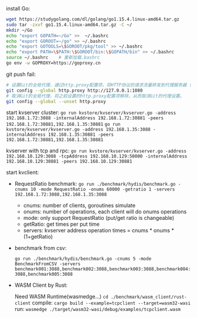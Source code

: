 install Go:
```bash
wget https://studygolang.com/dl/golang/go1.15.4.linux-amd64.tar.gz
sudo tar -zxvf go1.15.4.linux-amd64.tar.gz -C ~/
mkdir ~/Go
echo "export GOPATH=~/Go" >>  ~/.bashrc 
echo "export GOROOT=~/go" >> ~/.bashrc 
echo "export GOTOOLS=\$GOROOT/pkg/tool" >> ~/.bashrc
echo "export PATH=\$PATH:\$GOROOT/bin:\$GOPATH/bin" >> ~/.bashrc
source ~/.bashrc    # 重新加载.bashrc
go env -w GOPROXY=https://goproxy.cn
```
git push fail:
```bash
# 设置Git的全局代理，通过http.proxy配置项，将HTTP协议的请求流量转发到代理服务器（127.0.0.1:1080）。表示将所有HTTP请求都转发到监听在本地1080端口上的代理服务器。
git config --global http.proxy http://127.0.0.1:1080
# 取消Git的全局代理，将之前设置的http.proxy配置项移除，从而取消Git的代理设置。
git config --global --unset http.proxy
```

start kvserver cluster: 
`go run kvstore/kvserver/kvserver.go -address 192.168.1.72:3088 -internalAddress 192.168.1.72:30881 -peers 192.168.1.72:30881,192.168.1.35:30881`
`go run kvstore/kvserver/kvserver.go -address 192.168.1.35:3088 -internalAddress 192.168.1.35:30881 -peers 192.168.1.72:30881,192.168.1.35:30881`
<!-- 在一个集群中启动一个键值存储服务器。通过设置监听地址、内部地址和对等节点，实现了服务器之间的通信和数据共享。 -->
kvserver with tcp and rpc:
`go run kvstore/kvserver/kvserver.go -address 192.168.10.129:3088 -tcpAddress 192.168.10.129:50000 -internalAddress 192.168.10.129:30881 -peers 192.168.10.129:30881`
<!-- 启动一个基于 TCP 协议的分布式键值存储服务器，用于在分布式集群中存储键值对，并且能够与其他节点进行数据同步。通过设置监听地址、TCP 监听地址、内部地址和对等节点，实现了服务器之间的通信、数据共享、以及基于 TCP 的数据同步。 -->

start kvclient:
* RequestRatio benchmark: 
    `go run ./benchmark/hydis/benchmark.go -cnums 10 -mode RequestRatio -onums 60000 -getratio 1 -servers 192.168.1.72:3088,192.168.1.35:3088`
    <!-- 模拟的客户端个数为1，客户端程序将会在一个goroutine中运行 -->
    * cnums: number of clients, goroutines simulate 
    <!-- 操作次数，便于测试 -->
    * onums: number of operations, each client will do onums operations
    <!-- 设定基准测试模式，设置为RequestRatio表示在测试中会测试请求比例，即PUT和GET的比例。 -->
    * mode: only support RequestRatio (put/get ratio is changeable)
    <!-- 设置GET操作执行次数与PUT的比率为4：1，即每执行4次GET操作后，会执行一次PUT操作。 -->
    * getRatio: get times per put time
    <!-- 设置服务器的地址为三个IP地址的3088端口，用，分隔。即客户端将会连接到这三个地址的服务器上。 -->
    * servers: kvserver address
    operation times = cnums * onums * (1+getRatio)

* benchmark from csv:
    <!-- 模拟5个客户端，客户端程序将在5个goroutine中运行，模拟多个并发客户端与服务器进行交互。
    基准测试模式为BenchmarkFromCSV，表示使用CSV文件进行基准测试。
    设置服务器的地址为五个主机名加上：3088端口号。
    这个命令的作用是通过读取 CSV 文件中的操作记录，模拟多个客户端与服务器进行交互，以进行基准测试。通过指定客户端数目、服务器地址和 CSV 文件路径，实现对分布式键值存储系统的性能测试和评估。 -->
    `go run ./benchmark/hydis/benchmark.go -cnums 5 -mode BenchmarkFromCSV -servers benchmark001:3088,benchmark002:3088,benchmark003:3088,benchmark004:3088,benchmark005:3088`

* WASM Client by Rust:
    <!-- 需要一个WASM运行时环境，这里提供了一个叫做“wasmedge”的WASM运行时环境作为参考。因为WASM是一种跨平台的字节码格式，在不同的平台上都需要相应的运行时环境来执行。 -->
    Need WASM Runtime(wasmedge...) 
    `cd ./benchmark/wasm_client/rust-client`
    compile: `cargo build --example=tcpclient --target=wasm32-wasi`
    run: `wasmedge ./target/wasm32-wasi/debug/examples/tcpclient.wasm`